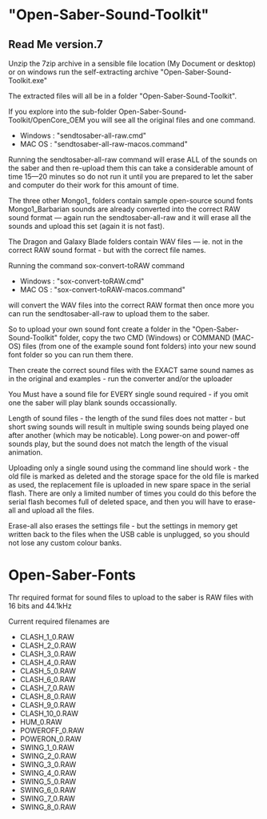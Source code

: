 # "Open-Saber-Sound-Toolkit"

## Read Me version.7

Unzip the 7zip archive in a sensible file location (My Document or desktop)
or on windows run the self-extracting archive "Open-Saber-Sound-Toolkit.exe"

The extracted files will all be in a folder "Open-Saber-Sound-Toolkit".

If you explore into the sub-folder Open-Saber-Sound-Toolkit/OpenCore_OEM
you will see all the original files and one command.
  - Windows : "sendtosaber-all-raw.cmd"
  - MAC OS  : "sendtosaber-all-raw-macos.command"

Running the sendtosaber-all-raw command will erase ALL of the 
sounds on the saber and then re-upload them this can take a considerable 
amount of time 15—20 minutes so do not run it until you are prepared to 
let the saber and computer do their work for this amount of time.

The three other Mongo1_<something> folders contain sample open-source 
sound fonts Mongo1_Barbarian sounds are already converted into the 
correct RAW sound format — again run the sendtosaber-all-raw and 
it will erase all the sounds and upload this set (again it is not fast).

The Dragon and Galaxy Blade folders contain WAV files — ie. not in the 
correct RAW sound format - but with the correct file names.

Running the command sox-convert-toRAW command 
  - Windows : "sox-convert-toRAW.cmd"
  - MAC OS  : "sox-convert-toRAW-macos.command"

will convert the WAV files into the correct RAW format then once more 
you can run the sendtosaber-all-raw to upload them to the saber.

So to upload your own sound font create a folder in the 
"Open-Saber-Sound-Toolkit" folder, copy the two CMD (Windows) or 
COMMAND (MAC-OS) files (from one of the example sound font folders) 
into your new sound font folder so you can run them there.

Then create the correct sound files with the EXACT same sound names as 
in the original and examples - run the converter and/or the uploader

You Must have a sound file for EVERY single sound required - if you 
omit one the saber will play blank sounds occassionally.

Length of sound files - the length of the sund files does not matter - 
but short swing sounds will result in multiple swing sounds being 
played one after another (which may be noticable). Long power-on and 
power-off sounds play, but the sound does not match the length of the 
visual animation.

Uploading only a single sound using the command line should work - the 
old file is marked as deleted and the storage space for the old file is 
marked as used, the replacement file is uploaded in new spare space in 
the serial flash. There are only a limited number of times you could do 
this before the serial flash becomes full of deleted space, and then 
you will have to erase-all and upload all the files.

Erase-all also erases the settings file - but the settings in memory get 
written back to the files when the USB cable is unplugged, so you 
should not lose any custom colour banks.

# Open-Saber-Fonts
Thr required format for sound files to upload to the saber is RAW 
files with 16 bits and 44.1kHz

Current required filenames are
* CLASH_1_0.RAW
* CLASH_2_0.RAW
* CLASH_3_0.RAW
* CLASH_4_0.RAW
* CLASH_5_0.RAW
* CLASH_6_0.RAW
* CLASH_7_0.RAW
* CLASH_8_0.RAW
* CLASH_9_0.RAW
* CLASH_10_0.RAW
* HUM_0.RAW
* POWEROFF_0.RAW
* POWERON_0.RAW
* SWING_1_0.RAW
* SWING_2_0.RAW
* SWING_3_0.RAW
* SWING_4_0.RAW
* SWING_5_0.RAW
* SWING_6_0.RAW
* SWING_7_0.RAW
* SWING_8_0.RAW
